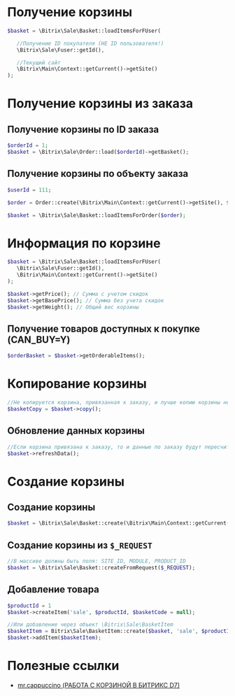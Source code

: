 # Получение корзины
```php
$basket = \Bitrix\Sale\Basket::loadItemsForFUser(

   //Получение ID покупателя (НЕ ID пользователя!)
   \Bitrix\Sale\Fuser::getId(),

   //Текущий сайт
   \Bitrix\Main\Context::getCurrent()->getSite()
);
```

# Получение корзины из заказа

## Получение корзины по ID заказа
```php
$orderId = 1;
$basket = \Bitrix\Sale\Order::load($orderId)->getBasket();
```

## Получение корзины по объекту заказа
```php
$userId = 111;

$order = Order::create(\Bitrix\Main\Context::getCurrent()->getSite(), $userId);

$basket = \Bitrix\Sale\Basket::loadItemsForOrder($order);
```

# Информация по корзине
```php
$basket = \Bitrix\Sale\Basket::loadItemsForFUser(
   \Bitrix\Sale\Fuser::getId(),
   \Bitrix\Main\Context::getCurrent()->getSite()
);

$basket->getPrice(); // Сумма с учетом скидок
$basket->getBasePrice(); // Сумма без учета скидок
$basket->getWeight(); // Общий вес корзины
```

## Получение товаров доступных к покупке (CAN_BUY=Y)
```php
$orderBasket = $basket->getOrderableItems();
```
# Копирование корзины
```php
//Не копируется корзина, привязанная к заказу, и лучше копию корзины не сохранять)))
$basketCopy = $basket->copy();
```

## Обновление данных корзины
```php
//Если корзина привязана к заказу, то и данные по заказу будут пересчитаны
$basket->refreshData();
```

# Создание корзины
## Создание корзины
```php
$basket = \Bitrix\Sale\Basket::create(\Bitrix\Main\Context::getCurrent()->getSite())
```
## Создание корзины из `$_REQUEST`
```php
//В массиве должны быть поля: SITE_ID, MODULE, PRODUCT_ID
$basket = \Bitrix\Sale\Basket::createFromRequest($_REQUEST);
```

## Добавление товара
```php
$productId = 1
$basket->createItem('sale', $productId, $basketCode = null);

//Или добавление через объект \Bitrix\Sale\BasketItem
$basketItem = Bitrix\Sale\BasketItem::create($basket, 'sale', $productId, $basketCode = null)
$basket->addItem($basketItem);
```
# Полезные ссылки
* [mr.cappuccino (РАБОТА С КОРЗИНОЙ В БИТРИКС D7)](https://mrcappuccino.ru/blog/post/work-with-basket-bitrix-d7)